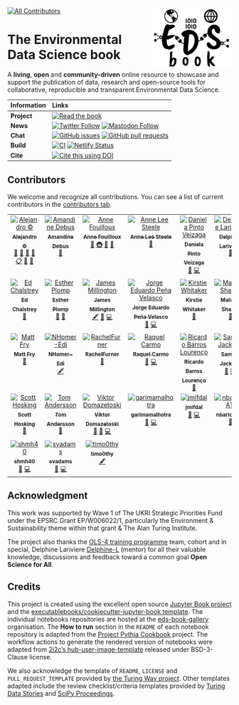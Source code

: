 <img src="book/figures/logo/logo.png" width="180" align="Right" /></a>

<!-- ALL-CONTRIBUTORS-BADGE:START - Do not remove or modify this section -->
[![All Contributors](https://img.shields.io/badge/all_contributors-31-orange.svg?style=flat-square)](#contributors-)
<!-- ALL-CONTRIBUTORS-BADGE:END -->

# The Environmental Data Science book

A **living**, **open** and **community-driven** online resource to showcase and support the publication of data, research and open-source tools for collaborative, reproducible and transparent Environmental Data Science.

| Information | Links                                                                                                                                                                                                                                                                                                                                                                                                                                                           |
| :--- |:-----------------------------------------------------------------------------------------------------------------------------------------------------------------------------------------------------------------------------------------------------------------------------------------------------------------------------------------------------------------------------------------------------------------------------------------------------------------------|
| **Project** | [![Read the book](https://img.shields.io/badge/read-the%20book-blue.svg)](https://edsbook.org)                                                                                                                                                                                                                                                                                                                                                                   |
| **News** | [![Twitter Follow](https://img.shields.io/twitter/follow/eds_book?style=social)](https://twitter.com/eds_book) [![Mastodon Follow](https://img.shields.io/mastodon/follow/109479819113828937?domain=https%3A%2F%2Ffosstodon.org&style=social)](https://fosstodon.org/@EDSbook)                                                                                                                                                                                     |
| **Chat** | [![GitHub issues](https://img.shields.io/github/issues/alan-turing-institute/environmental-ds-book)](https://github.com/alan-turing-institute/environmental-ds-book/issues) [![GitHub pull requests](https://img.shields.io/github/issues-pr/alan-turing-institute/environmental-ds-book)](https://github.com/alan-turing-institute/environmental-ds-book/pulls)                                                                                                   |
| **Build** | [![CI](https://github.com/alan-turing-institute/environmental-ds-book/actions/workflows/build.yml/badge.svg)](https://github.com/alan-turing-institute/environmental-ds-book/actions/workflows/build.yml) [![Netlify Status](https://api.netlify.com/api/v1/badges/42296a4e-b896-4253-8910-f17cd137e842/deploy-status)](https://app.netlify.com/sites/the-environmental-ds-book/deploys)                                                                           |
| **Cite** | [![Cite this using DOI](https://zenodo.org/badge/374708612.svg)](https://zenodo.org/badge/latestdoi/374708612)                                                                                                                                                                                                                                                                                                                                           |

## Contributors

We welcome and recognize all contributions. You can see a list of current contributors in the [contributors tab](https://github.com/alan-turing-institute/environmental-ds-book/graphs/contributors).
<!-- ALL-CONTRIBUTORS-LIST:START - Do not remove or modify this section -->
<!-- prettier-ignore-start -->
<!-- markdownlint-disable -->
<table>
  <tbody>
    <tr>
      <td align="center" valign="top" width="14.28%"><a href="https://github.com/acocac"><img src="https://avatars.githubusercontent.com/u/13321552?v=4?s=100" width="100px;" alt="Alejandro ©"/><br /><sub><b>Alejandro ©</b></sub></a><br /><a href="https://github.com/alan-turing-institute/environmental-ds-book/commits?author=acocac" title="Documentation">📖</a> <a href="https://github.com/alan-turing-institute/environmental-ds-book/pulls?q=is%3Apr+reviewed-by%3Aacocac" title="Reviewed Pull Requests">👀</a> <a href="#maintenance-acocac" title="Maintenance">🚧</a> <a href="#projectManagement-acocac" title="Project Management">📆</a> <a href="#eventOrganizing-acocac" title="Event Organizing">📋</a> <a href="#question-acocac" title="Answering Questions">💬</a> <a href="#talk-acocac" title="Talks">📢</a></td>
      <td align="center" valign="top" width="14.28%"><a href="https://github.com/aedebus"><img src="https://avatars.githubusercontent.com/u/92375762?v=4?s=100" width="100px;" alt="Amandine Debus"/><br /><sub><b>Amandine Debus</b></sub></a><br /><a href="https://github.com/alan-turing-institute/environmental-ds-book/pulls?q=is%3Apr+reviewed-by%3Aaedebus" title="Reviewed Pull Requests">👀</a></td>
      <td align="center" valign="top" width="14.28%"><a href="http://www.mn.uio.no/geo/english/people/adm/annefou/"><img src="https://avatars.githubusercontent.com/u/8168508?v=4?s=100" width="100px;" alt="Anne Fouilloux"/><br /><sub><b>Anne Fouilloux</b></sub></a><br /><a href="#ideas-annefou" title="Ideas, Planning, & Feedback">🤔</a> <a href="#infra-annefou" title="Infrastructure (Hosting, Build-Tools, etc)">🚇</a> <a href="#maintenance-annefou" title="Maintenance">🚧</a> <a href="https://github.com/alan-turing-institute/environmental-ds-book/pulls?q=is%3Apr+reviewed-by%3Aannefou" title="Reviewed Pull Requests">👀</a></td>
      <td align="center" valign="top" width="14.28%"><a href="http://www.aleesteele.com"><img src="https://avatars.githubusercontent.com/u/18509789?v=4?s=100" width="100px;" alt="Anne Lee Steele"/><br /><sub><b>Anne Lee Steele</b></sub></a><br /><a href="#ideas-aleesteele" title="Ideas, Planning, & Feedback">🤔</a></td>
      <td align="center" valign="top" width="14.28%"><a href="https://gitlab.com/dapivei"><img src="https://avatars.githubusercontent.com/u/30577740?v=4?s=100" width="100px;" alt="Daniela Pinto Veizaga"/><br /><sub><b>Daniela Pinto Veizaga</b></sub></a><br /><a href="#blog-dapivei" title="Blogposts">📝</a> <a href="https://github.com/alan-turing-institute/environmental-ds-book/commits?author=dapivei" title="Code">💻</a></td>
      <td align="center" valign="top" width="14.28%"><a href="https://github.com/Delphine-L"><img src="https://avatars.githubusercontent.com/u/11195061?v=4?s=100" width="100px;" alt="Delphine Lariviere"/><br /><sub><b>Delphine Lariviere</b></sub></a><br /><a href="#ideas-Delphine-L" title="Ideas, Planning, & Feedback">🤔</a></td>
      <td align="center" valign="top" width="14.28%"><a href="https://github.com/dorankhamis"><img src="https://avatars.githubusercontent.com/u/6764290?v=4?s=100" width="100px;" alt="Doran Khamis"/><br /><sub><b>Doran Khamis</b></sub></a><br /><a href="https://github.com/alan-turing-institute/environmental-ds-book/pulls?q=is%3Apr+reviewed-by%3Adorankhamis" title="Reviewed Pull Requests">👀</a></td>
    </tr>
    <tr>
      <td align="center" valign="top" width="14.28%"><a href="http://edchalstrey.com/"><img src="https://avatars.githubusercontent.com/u/5486164?v=4?s=100" width="100px;" alt="Ed Chalstrey"/><br /><sub><b>Ed Chalstrey</b></sub></a><br /><a href="#ideas-edwardchalstrey1" title="Ideas, Planning, & Feedback">🤔</a></td>
      <td align="center" valign="top" width="14.28%"><a href="https://github.com/EstherPlomp"><img src="https://avatars.githubusercontent.com/u/46314469?v=4?s=100" width="100px;" alt="Esther Plomp"/><br /><sub><b>Esther Plomp</b></sub></a><br /><a href="https://github.com/alan-turing-institute/environmental-ds-book/pulls?q=is%3Apr+reviewed-by%3AEstherPlomp" title="Reviewed Pull Requests">👀</a> <a href="#ideas-EstherPlomp" title="Ideas, Planning, & Feedback">🤔</a></td>
      <td align="center" valign="top" width="14.28%"><a href="https://landscapemodelling.net"><img src="https://avatars.githubusercontent.com/u/5046372?v=4?s=100" width="100px;" alt="James Millington"/><br /><sub><b>James Millington</b></sub></a><br /><a href="#content-jamesdamillington" title="Content">🖋</a> <a href="#blog-jamesdamillington" title="Blogposts">📝</a> <a href="https://github.com/alan-turing-institute/environmental-ds-book/commits?author=jamesdamillington" title="Code">💻</a></td>
      <td align="center" valign="top" width="14.28%"><a href="https://github.com/jedpe"><img src="https://avatars.githubusercontent.com/u/17885931?v=4?s=100" width="100px;" alt="Jorge Eduardo Peña Velasco"/><br /><sub><b>Jorge Eduardo Peña Velasco</b></sub></a><br /><a href="#blog-jedpe" title="Blogposts">📝</a> <a href="https://github.com/alan-turing-institute/environmental-ds-book/commits?author=jedpe" title="Code">💻</a></td>
      <td align="center" valign="top" width="14.28%"><a href="https://whitakerlab.github.io"><img src="https://avatars.githubusercontent.com/u/3626306?v=4?s=100" width="100px;" alt="Kirstie Whitaker"/><br /><sub><b>Kirstie Whitaker</b></sub></a><br /><a href="#ideas-KirstieJane" title="Ideas, Planning, & Feedback">🤔</a></td>
      <td align="center" valign="top" width="14.28%"><a href="http://malvikasharan.github.io/"><img src="https://avatars.githubusercontent.com/u/5370471?v=4?s=100" width="100px;" alt="Malvika Sharan"/><br /><sub><b>Malvika Sharan</b></sub></a><br /><a href="#ideas-malvikasharan" title="Ideas, Planning, & Feedback">🤔</a></td>
      <td align="center" valign="top" width="14.28%"><a href="https://github.com/mja2106"><img src="https://avatars.githubusercontent.com/u/33626681?v=4?s=100" width="100px;" alt="Matt Allen"/><br /><sub><b>Matt Allen</b></sub></a><br /><a href="https://github.com/alan-turing-institute/environmental-ds-book/pulls?q=is%3Apr+reviewed-by%3Amja2106" title="Reviewed Pull Requests">👀</a></td>
    </tr>
    <tr>
      <td align="center" valign="top" width="14.28%"><a href="https://github.com/mattfry-ceh"><img src="https://avatars.githubusercontent.com/u/12858205?v=4?s=100" width="100px;" alt="Matt Fry"/><br /><sub><b>Matt Fry</b></sub></a><br /><a href="https://github.com/alan-turing-institute/environmental-ds-book/pulls?q=is%3Apr+reviewed-by%3Amattfry-ceh" title="Reviewed Pull Requests">👀</a></td>
      <td align="center" valign="top" width="14.28%"><a href="https://github.com/NHomer-Edi"><img src="https://avatars.githubusercontent.com/u/73164641?v=4?s=100" width="100px;" alt="NHomer-Edi"/><br /><sub><b>NHomer-Edi</b></sub></a><br /><a href="#content-NHomer-Edi" title="Content">🖋</a></td>
      <td align="center" valign="top" width="14.28%"><a href="https://github.com/RachelFurner"><img src="https://avatars.githubusercontent.com/u/47982456?v=4?s=100" width="100px;" alt="RachelFurner"/><br /><sub><b>RachelFurner</b></sub></a><br /><a href="https://github.com/alan-turing-institute/environmental-ds-book/pulls?q=is%3Apr+reviewed-by%3ARachelFurner" title="Reviewed Pull Requests">👀</a></td>
      <td align="center" valign="top" width="14.28%"><a href="https://github.com/raquelcarmo"><img src="https://avatars.githubusercontent.com/u/30031382?v=4?s=100" width="100px;" alt="Raquel Carmo"/><br /><sub><b>Raquel Carmo</b></sub></a><br /><a href="#blog-raquelcarmo" title="Blogposts">📝</a> <a href="https://github.com/alan-turing-institute/environmental-ds-book/commits?author=raquelcarmo" title="Code">💻</a></td>
      <td align="center" valign="top" width="14.28%"><a href="http://about.me/ricardobarroslourenco"><img src="https://avatars.githubusercontent.com/u/7102375?v=4?s=100" width="100px;" alt="Ricardo Barros Lourenço"/><br /><sub><b>Ricardo Barros Lourenço</b></sub></a><br /><a href="https://github.com/alan-turing-institute/environmental-ds-book/pulls?q=is%3Apr+reviewed-by%3Aricardobarroslourenco" title="Reviewed Pull Requests">👀</a></td>
      <td align="center" valign="top" width="14.28%"><a href="https://github.com/samueljackson92"><img src="https://avatars.githubusercontent.com/u/2487781?v=4?s=100" width="100px;" alt="Samuel Jackson"/><br /><sub><b>Samuel Jackson</b></sub></a><br /><a href="#blog-samueljackson92" title="Blogposts">📝</a> <a href="https://github.com/alan-turing-institute/environmental-ds-book/commits?author=samueljackson92" title="Code">💻</a></td>
      <td align="center" valign="top" width="14.28%"><a href="https://sgibson91.github.io/"><img src="https://avatars.githubusercontent.com/u/44771837?v=4?s=100" width="100px;" alt="Sarah Gibson"/><br /><sub><b>Sarah Gibson</b></sub></a><br /><a href="#ideas-sgibson91" title="Ideas, Planning, & Feedback">🤔</a></td>
    </tr>
    <tr>
      <td align="center" valign="top" width="14.28%"><a href="https://scotthosking.com"><img src="https://avatars.githubusercontent.com/u/10783052?v=4?s=100" width="100px;" alt="Scott Hosking"/><br /><sub><b>Scott Hosking</b></sub></a><br /><a href="#ideas-scotthosking" title="Ideas, Planning, & Feedback">🤔</a></td>
      <td align="center" valign="top" width="14.28%"><a href="https://www.bas.ac.uk/profile/tomand"><img src="https://avatars.githubusercontent.com/u/26459412?v=4?s=100" width="100px;" alt="Tom Andersson"/><br /><sub><b>Tom Andersson</b></sub></a><br /><a href="https://github.com/alan-turing-institute/environmental-ds-book/pulls?q=is%3Apr+reviewed-by%3Atom-andersson" title="Reviewed Pull Requests">👀</a></td>
      <td align="center" valign="top" width="14.28%"><a href="https://github.com/ViktorDomazetoski"><img src="https://avatars.githubusercontent.com/u/101590116?v=4?s=100" width="100px;" alt="Viktor Domazetoski"/><br /><sub><b>Viktor Domazetoski</b></sub></a><br /><a href="https://github.com/alan-turing-institute/environmental-ds-book/issues?q=author%3AViktorDomazetoski" title="Bug reports">🐛</a> <a href="#blog-ViktorDomazetoski" title="Blogposts">📝</a> <a href="https://github.com/alan-turing-institute/environmental-ds-book/commits?author=ViktorDomazetoski" title="Code">💻</a></td>
      <td align="center" valign="top" width="14.28%"><a href="https://github.com/garimamalhotra"><img src="https://avatars.githubusercontent.com/u/7003802?v=4?s=100" width="100px;" alt="garimamalhotra"/><br /><sub><b>garimamalhotra</b></sub></a><br /><a href="#blog-garimamalhotra" title="Blogposts">📝</a> <a href="https://github.com/alan-turing-institute/environmental-ds-book/commits?author=garimamalhotra" title="Code">💻</a></td>
      <td align="center" valign="top" width="14.28%"><a href="https://github.com/jmifdal"><img src="https://avatars.githubusercontent.com/u/15648611?v=4?s=100" width="100px;" alt="jmifdal"/><br /><sub><b>jmifdal</b></sub></a><br /><a href="#blog-jmifdal" title="Blogposts">📝</a> <a href="https://github.com/alan-turing-institute/environmental-ds-book/commits?author=jmifdal" title="Code">💻</a></td>
      <td align="center" valign="top" width="14.28%"><a href="https://github.com/nbarlowATI"><img src="https://avatars.githubusercontent.com/u/33832774?v=4?s=100" width="100px;" alt="nbarlowATI"/><br /><sub><b>nbarlowATI</b></sub></a><br /><a href="https://github.com/alan-turing-institute/environmental-ds-book/pulls?q=is%3Apr+reviewed-by%3AnbarlowATI" title="Reviewed Pull Requests">👀</a></td>
      <td align="center" valign="top" width="14.28%"><a href="https://github.com/oscarbau"><img src="https://avatars.githubusercontent.com/u/41731874?v=4?s=100" width="100px;" alt="oscarbau"/><br /><sub><b>oscarbau</b></sub></a><br /><a href="https://github.com/alan-turing-institute/environmental-ds-book/pulls?q=is%3Apr+reviewed-by%3Aoscarbau" title="Reviewed Pull Requests">👀</a></td>
    </tr>
    <tr>
      <td align="center" valign="top" width="14.28%"><a href="https://github.com/shmh40"><img src="https://avatars.githubusercontent.com/u/56727418?v=4?s=100" width="100px;" alt="shmh40"/><br /><sub><b>shmh40</b></sub></a><br /><a href="#blog-shmh40" title="Blogposts">📝</a> <a href="https://github.com/alan-turing-institute/environmental-ds-book/commits?author=shmh40" title="Code">💻</a></td>
      <td align="center" valign="top" width="14.28%"><a href="https://github.com/svadams"><img src="https://avatars.githubusercontent.com/u/8512966?v=4?s=100" width="100px;" alt="svadams"/><br /><sub><b>svadams</b></sub></a><br /><a href="#blog-svadams" title="Blogposts">📝</a> <a href="https://github.com/alan-turing-institute/environmental-ds-book/commits?author=svadams" title="Code">💻</a></td>
      <td align="center" valign="top" width="14.28%"><a href="https://github.com/timo0thy"><img src="https://avatars.githubusercontent.com/u/51698422?v=4?s=100" width="100px;" alt="timo0thy"/><br /><sub><b>timo0thy</b></sub></a><br /><a href="#content-timo0thy" title="Content">🖋</a></td>
    </tr>
  </tbody>
</table>

<!-- markdownlint-restore -->
<!-- prettier-ignore-end -->

<!-- ALL-CONTRIBUTORS-LIST:END -->

## Acknowledgment 

This work was supported by Wave 1 of The UKRI Strategic Priorities Fund under the EPSRC Grant EP/W006022/1, particularly the Environment & Sustainability theme within that grant & The Alan Turing Institute.

The project also thanks the [OLS-4 training programme](https://openlifesci.org/ols-4/projects-participants/) team, cohort and in special, Delphine Lariviere [Delphine-L](https://github.com/Delphine-L) (mentor) for all their valuable knowledge, discussions and feedback toward a common goal **Open Science for All**. 

## Credits

This project is created using the excellent open source [Jupyter Book project](https://jupyterbook.org/) and the [executablebooks/cookiecutter-jupyter-book template](https://github.com/executablebooks/cookiecutter-jupyter-book). 
The individual notebooks repositories are hosted at the [eds-book-gallery](https://github.com/eds-book-gallery) organisation. 
The **How to run** section in the `README` of each notebook repository is adapted from the [Project Pythia Cookbook](https://cookbooks.projectpythia.org/) project. 
The workflow actions to generate the rendered version of notebooks were adapted from [2i2c’s hub-user-image-template](https://github.com/2i2c-org/hub-user-image-template) released under BSD-3-Clause license.    

We also acknowledge the template of `README`, `LICENSE` and `PULL_REQUEST_TEMPLATE` provided by [the Turing Way project](https://github.com/alan-turing-institute/the-turing-way). 
Other templates adapted include the review checklist/criteria templates provided by [Turing Data Stories](https://github.com/alan-turing-institute/TuringDataStories/blob/master/.github/ISSUE_TEMPLATE/review_template.md) and [SciPy Proceedings](https://github.com/scipy-conference/scipy_proceedings/blob/632099a7e62d192a5d66156dc70547fd9f35cb81/review_criteria.md).